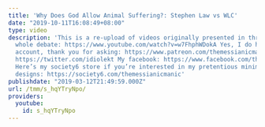 ```yaml
---
title: 'Why Does God Allow Animal Suffering?: Stephen Law vs WLC'
date: "2019-10-11T16:08:49+08:00"
type: video
description: 'This is a re-upload of videos originally presented in three parts. The
  whole debate: https://www.youtube.com/watch?v=w7FhphWDokA Yes, I do have a Patreon
  account, thank you for asking: https://www.patreon.com/themessianicmanic My Twitter:
  https://twitter.com/idiolekt My facebook: https://www.facebook.com/themessianicmanic/
  Here’s my society6 store if you’re interested in my pretentious minimalist poster
  designs: https://society6.com/themessianicmanic'
publishdate: "2019-03-12T21:49:59.000Z"
url: /tmm/s_hqYTryNpo/
providers:
  youtube:
    id: s_hqYTryNpo
---
```

